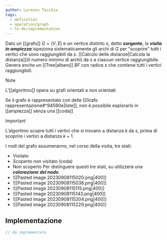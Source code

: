 ```yaml
---
author: Lorenzo Tecchia
tags:
  - definition
  - operation/graph
  - to-do/implementation
---
```

Dato un [[grafo]] $G = (V,E)$ e un vertice distinto $s$, detto **sorgente**, la ***visita in ampiezza*** ispeziona sistematicamente gli archi di $G$ per "scoprire" tutti i vertici che sono raggiungibili da $s$.
[[Calcolo delle distanze|Calcola la distanza]](il numero minimo di archi) da $s$ a ciascun vertice raggiungibile.
Genera anche un [[Tree|albero]] $BF$ con radice $s$ che contiene tutti i vertici raggiungibili.

>[!note] 
> L'[[algoritmo]] opera su grafi orientati e non orientati

Se il grafo è rappresentato con delle [[Grafo rappresentazione#^94590e|liste]], non è possibile esplorarlo in [[ampiezza]] senza una [[coda]]

>[!important] 
> L'algoritmo scopre tutti i vertici che si trovano a distanza $k$ da $s$, prima di scoprire i vertici a distanza $k+1$. 

I nodi del grafo assumeranno, nel corso della visita, tre stati:
- Visitato  
- Scoperto non visitato (coda)
- Non scoperto
Per distinguere questi tre stati, su utilizzerà una ***colorazione del nodo***.
- ![[Pasted image 20230908115020.png|400]]
- ![[Pasted image 20230908115038.png|400]]
- ![[Pasted image 20230908115115.png|400]]
- ![[Pasted image 20230908115143.png|400]]
- ![[Pasted image 20230908115204.png|400]]
- ![[Pasted image 20230908115229.png|400]]


## Implementazione
```C
// da implementare
```
